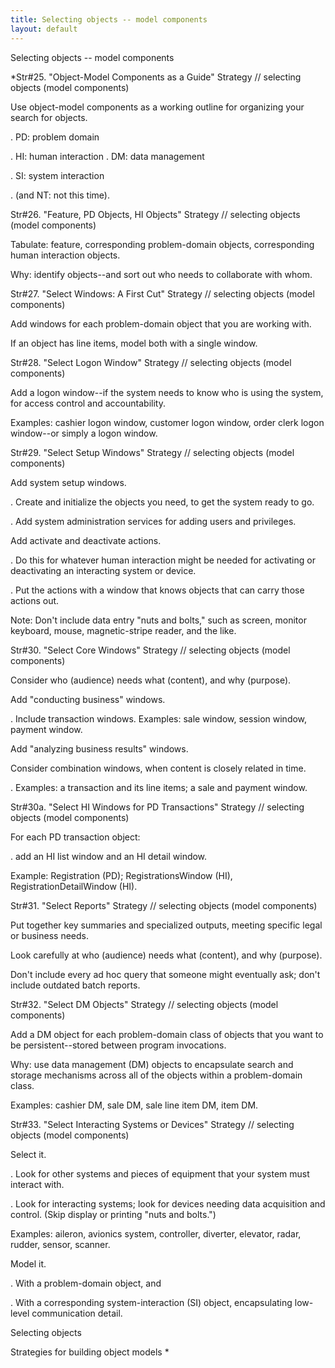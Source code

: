 ```yaml
---
title: Selecting objects -- model components
layout: default
---
```




Selecting objects -- model components


*Str#25. &quot;Object-Model Components as a Guide&quot; Strategy // selecting
objects (model components) 

 Use object-model components as a working outline for organizing your search for
objects. 

. PD: problem domain 

. HI: human interaction . DM: data management 

. SI: system interaction 

. (and NT: not this time). 

Str#26. &quot;Feature, PD Objects, HI Objects&quot; Strategy // selecting objects
(model components) 

 Tabulate: feature, corresponding problem-domain objects, corresponding human
interaction objects. 

 Why: identify objects--and sort out who needs to collaborate with whom. 

Str#27. &quot;Select Windows: A First Cut&quot; Strategy // selecting objects (model
components) 

 Add windows for each problem-domain object that you are working with. 

 If an object has line items, model both with a single window. 

Str#28. &quot;Select Logon Window&quot; Strategy // selecting objects (model
components) 

 Add a logon window--if the system needs to know who is using the system, for
access control and accountability. 

 Examples: cashier logon window, customer logon window, order clerk logon window--or
simply a logon window. 

Str#29. &quot;Select Setup Windows&quot; Strategy // selecting objects (model
components) 

 Add system setup windows. 

. Create and initialize the objects you need, to get the system ready to go. 

. Add system administration services for adding users and privileges. 

 Add activate and deactivate actions. 

. Do this for whatever human interaction might be needed for activating or deactivating
an interacting system or device. 

. Put the actions with a window that knows objects that can carry those actions out. 

 Note: Don't include data entry &quot;nuts and bolts,&quot; such as screen, monitor
keyboard, mouse, magnetic-stripe reader, and the like. 

Str#30. &quot;Select Core Windows&quot; Strategy // selecting objects (model
components) 

 Consider who (audience) needs what (content), and why (purpose). 

 Add &quot;conducting business&quot; windows. 

. Include transaction windows. Examples: sale window, session window, payment window. 

 Add &quot;analyzing business results&quot; windows. 

 Consider combination windows, when content is closely related in time. 

. Examples: a transaction and its line items; a sale and payment window. 

Str#30a. &quot;Select HI Windows for PD Transactions&quot; Strategy // selecting
objects (model components) 

 For each PD transaction object: 

. add an HI list window and an HI detail window. 

 Example: Registration (PD); RegistrationsWindow (HI), RegistrationDetailWindow (HI). 

Str#31. &quot;Select Reports&quot; Strategy // selecting objects (model components) 

 Put together key summaries and specialized outputs, meeting specific legal or
business needs. 

 Look carefully at who (audience) needs what (content), and why (purpose). 

 Don't include every ad hoc query that someone might eventually ask; don't include
outdated batch reports. 

Str#32. &quot;Select DM Objects&quot; Strategy // selecting objects (model
components) 

 Add a DM object for each problem-domain class of objects that you want to be
persistent--stored between program invocations. 

 Why: use data management (DM) objects to encapsulate search and storage mechanisms
across all of the objects within a problem-domain class. 

 Examples: cashier DM, sale DM, sale line item DM, item DM. 

Str#33. &quot;Select Interacting Systems or Devices&quot; Strategy // selecting
objects (model components) 

 Select it. 

. Look for other systems and pieces of equipment that your system must interact with. 

. Look for interacting systems; look for devices needing data acquisition and control.
(Skip display or printing &quot;nuts and bolts.&quot;) 

 Examples: aileron, avionics system, controller, diverter, elevator, radar, rudder,
sensor, scanner. 

 Model it. 

. With a problem-domain object, and 

. With a corresponding system-interaction (SI) object, encapsulating low-level
communication detail. 

Selecting objects

Strategies for building object models
*
